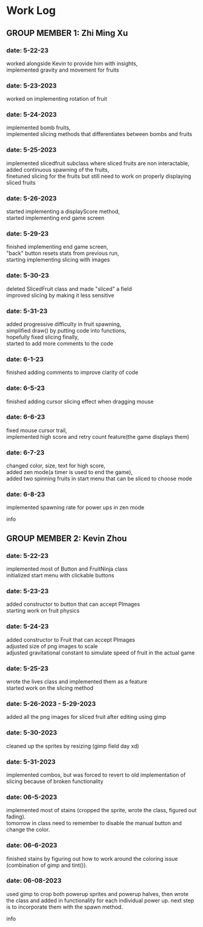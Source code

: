# Work Log

## GROUP MEMBER 1: Zhi Ming Xu

### date: 5-22-23
worked alongside Kevin to provide him with insights,  
implemented gravity and movement for fruits

### date: 5-23-2023
worked on implementing rotation of fruit  

### date: 5-24-2023
implemented bomb fruits,  
implemented slicing methods that differentiates between bombs and fruits  

### date: 5-25-2023
implemented slicedfruit subclass where sliced fruits are non interactable,  
added continuous spawning of the fruits,  
finetuned slicing for the fruits but still need to work on properly displaying sliced fruits  

### date: 5-26-2023
started implementing a displayScore method,  
started implementing end game screen  

### date: 5-29-23
finished implementing end game screen,  
"back" button resets stats from previous run,  
starting implementing slicing with images  

### date: 5-30-23
deleted SlicedFruit class and made "sliced" a field  
improved slicing by making it less sensitive  

### date: 5-31-23
added progressive difficulty in fruit spawning,  
simplified draw() by putting code into functions,  
hopefully fixed slicing finally,  
started to add more comments to the code

### date: 6-1-23
finished adding comments to improve clarity of code

### date: 6-5-23
finished adding cursor slicing effect when dragging mouse

### date: 6-6-23
fixed mouse cursor trail,  
implemented high score and retry count feature(the game displays them)

### date: 6-7-23
changed color, size, text for high score,  
added zen mode(a timer is used to end the game),  
added two spinning fruits in start menu that can be sliced to choose mode

### date: 6-8-23
implemented spawning rate for power ups in zen mode

info


## GROUP MEMBER 2: Kevin Zhou

### date: 5-22-23
implemented most of Button and FruitNinja class    
initialized start menu with clickable buttons  

### date: 5-23-23
added constructor to button that can accept PImages  
starting work on fruit physics  

### date: 5-24-23
added constructor to Fruit that can accept PImages   
adjusted size of png images to scale  
adjusted gravitational constant to simulate speed of fruit in the actual game  

### date: 5-25-23
wrote the lives class and implemented them as a feature  
started work on the slicing method  

### date: 5-26-2023 - 5-29-2023
added all the png images for sliced fruit after editing using gimp  

### date: 5-30-2023
cleaned up the sprites by resizing (gimp field day xd)  

### date: 5-31-2023
implemented combos, but was forced to revert to old implementation of slicing because of broken functionality

### date: 06-5-2023
implemented most of stains (cropped the sprite, wrote the class, figured out fading).  
tomorrow in class need to remember to disable the manual button and change the color.

### date: 06-6-2023
finished stains by figuring out how to work around the coloring issue (combination of gimp and tint()).

### date: 06-08-2023
used gimp to crop both powerup sprites and powerup halves, then wrote the class and added in functionality for each individual power up. next step is to incorporate them with the spawn method.

info
